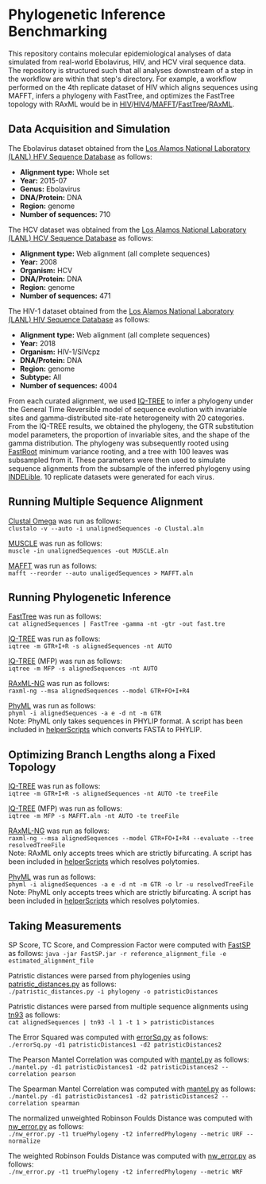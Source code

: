 # Phylogenetic Inference Benchmarking
This repository contains molecular epidemiological analyses of data simulated from real-world Ebolavirus, HIV, and HCV viral sequence data. The repository is structured such that all analyses downstream of a step in the workflow are within that step's directory. For example, a workflow performed on the 4th replicate dataset of HIV which aligns sequences using MAFFT, infers a phylogeny with FastTree, and optimizes the FastTree topology with RAxML would be in [HIV](HIV)/[HIV4](HIV/HIV4)/[MAFFT](HIV/HIV4/MAFFT)/[FastTree](HIV/HIV4/FastTree)/[RAxML](HIV/HIV4/FastTree/RAxML).

## Data Acquisition and Simulation
The Ebolavirus dataset obtained from the [Los Alamos National Laboratory (LANL) HFV Sequence Database](https://hfv.lanl.gov/content/sequence/NEWALIGN/align.html) as follows:

* **Alignment type:** Whole set
* **Year:** 2015-07
* **Genus:** Ebolavirus
* **DNA/Protein:** DNA
* **Region:** genome
* **Number of sequences:** 710

The HCV dataset was obtained from the [Los Alamos National Laboratory (LANL) HCV Sequence Database](https://hcv.lanl.gov/content/sequence/NEWALIGN/align.html) as follows:

* **Alignment type:** Web alignment (all complete sequences)
* **Year:** 2008
* **Organism:** HCV
* **DNA/Protein:** DNA
* **Region:** genome
* **Number of sequences:** 471

The HIV-1 dataset obtained from the [Los Alamos National Laboratory (LANL) HIV Sequence Database](https://www.hiv.lanl.gov/content/sequence/NEWALIGN/align.html) as follows:

* **Alignment type:** Web alignment (all complete sequences)
* **Year:** 2018
* **Organism:** HIV-1/SIVcpz
* **DNA/Protein:** DNA
* **Region:** genome
* **Subtype:** All
* **Number of sequences:** 4004

From each curated alignment, we used [IQ-TREE](https://github.com/Cibiv/IQ-TREE) to infer a phylogeny under the General Time Reversible model of sequence evolution with invariable sites and gamma-distributed site-rate heterogeneity with 20 categories. From the IQ-TREE results, we obtained the phylogeny, the GTR substitution model parameters, the proportion of invariable sites, and the shape of the gamma distribution. The phylogeny was subsequently rooted using [FastRoot](https://github.com/uym2/MinVar-Rooting) minimum variance rooting, and a tree with 100 leaves was subsampled from it. These parameters were then used to simulate sequence alignments from the subsample of the inferred phylogeny using [INDELible](http://abacus.gene.ucl.ac.uk/software/indelible/). 10 replicate datasets were generated for each virus.

## Running Multiple Sequence Alignment
[Clustal Omega](http://www.clustal.org/omega/) was run as follows:  
`clustalo -v --auto -i unalignedSequences -o Clustal.aln`

[MUSCLE](https://www.drive5.com/muscle/downloads.htm) was run as follows:  
`muscle -in unalignedSequences -out MUSCLE.aln`

[MAFFT](https://mafft.cbrc.jp/alignment/software/) was run as follows:  
`mafft --reorder --auto unaligedSequences > MAFFT.aln`

## Running Phylogenetic Inference
[FastTree](http://microbesonline.org/fasttree/) was run as follows:  
`cat alignedSequences | FastTree -gamma -nt -gtr -out fast.tre`

[IQ-TREE](http://www.iqtree.org/) was run as follows:  
`iqtree -m GTR+I+R -s alignedSequences -nt AUTO`

[IQ-TREE](http://www.iqtree.org/) (MFP) was run as follows:  
`iqtree -m MFP -s alignedSequences -nt AUTO`

[RAxML-NG](https://github.com/amkozlov/raxml-ng) was run as follows:  
`raxml-ng --msa alignedSequences --model GTR+FO+I+R4`

[PhyML](https://github.com/stephaneguindon/phyml) was run as follows:  
`phyml -i alignedSequences -a e -d nt -m GTR`  
Note: PhyML only takes sequences in PHYLIP format. A script has been included in [helperScripts](https://github.com/Cyoung02/SimulatedEvaluationFramework/tree/master/helperScripts) which converts FASTA to PHYLIP.

## Optimizing Branch Lengths along a Fixed Topology
[IQ-TREE](http://www.iqtree.org/) was run as follows:  
`iqtree -m GTR+I+R -s alignedSequences -nt AUTO -te treeFile`

[IQ-TREE](http://www.iqtree.org/) (MFP) was run as follows:  
`iqtree -m MFP -s MAFFT.aln -nt AUTO -te treeFile`

[RAxML-NG](https://github.com/amkozlov/raxml-ng) was run as follows:  
`raxml-ng --msa alignedSequences --model GTR+FO+I+R4 --evaluate --tree resolvedTreeFile`  
Note: RAxML only accepts trees which are strictly bifurcating. A script has been included in [helperScripts](https://github.com/Cyoung02/SimulatedEvaluationFramework/tree/master/helperScripts) which resolves polytomies.

[PhyML](https://github.com/stephaneguindon/phyml) was run as follows:  
`phyml -i alignedSequences -a e -d nt -m GTR -o lr -u resolvedTreeFile`  
Note: PhyML only accepts trees which are strictly bifurcating. A script has been included in [helperScripts](https://github.com/Cyoung02/SimulatedEvaluationFramework/tree/master/helperScripts) which resolves polytomies.

## Taking Measurements
SP Score, TC Score, and Compression Factor were computed with [FastSP](https://github.com/smirarab/FastSP) as follows:
`java -jar FastSP.jar -r reference_alignment_file -e estimated_alignment_file`

Patristic distances were parsed from phylogenies using [patristic_distances.py](helperScripts/patristic_distances.py) as follows:  
`./patristic_distances.py -i phylogeny -o patristicDistances`  

Patristic distances were parsed from multiple sequence alignments using [tn93](https://github.com/veg/tn93) as follows:  
`cat alignedSequences | tn93 -l 1 -t 1 > patristicDistances`

The Error Squared was computed with [errorSq.py](helperScripts/errorSq.py) as follows:  
`./errorSq.py -d1 patristicDistances1 -d2 patristicDistances2`

The Pearson Mantel Correlation was computed with [mantel.py](helperScripts/mantel.py) as follows:  
`./mantel.py -d1 patristicDistances1 -d2 patristicDistances2 --correlation pearson`

The Spearman Mantel Correlation was computed with [mantel.py](helperScripts/mantel.py) as follows:  
`./mantel.py -d1 patristicDistances1 -d2 patristicDistances2 --correlation spearman`

The normalized unweighted Robinson Foulds Distance was computed with [nw_error.py](helperScripts/nw_error.py) as follows:  
`./nw_error.py -t1 truePhylogeny -t2 inferredPhylogeny --metric URF --normalize`

The weighted Robinson Foulds Distance was computed with [nw_error.py](helperScripts/nw_error.py) as follows:  
`./nw_error.py -t1 truePhylogeny -t2 inferredPhylogeny --metric WRF`


